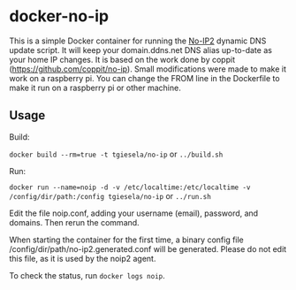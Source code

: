 docker-no-ip
============

This is a simple Docker container for running the [No-IP2](http://www.noip.com/) dynamic DNS update script. 
It will keep your domain.ddns.net DNS alias up-to-date as your home IP changes.
It is based on the work done by coppit (https://github.com/coppit/no-ip). 
Small modifications were made to make it work on a raspberry pi. You can change the FROM line in the Dockerfile
to make it run on a raspberry pi or other machine.

Usage
-----

Build:

  `docker build --rm=true -t tgiesela/no-ip` 
	or 
  `../build.sh`

Run:

  `docker run --name=noip -d -v /etc/localtime:/etc/localtime -v /config/dir/path:/config tgiesela/no-ip`
	or
  `../run.sh`

Edit the file noip.conf, adding your username (email), password, and domains. Then rerun the command.

When starting the container for the first time, a binary config file /config/dir/path/no-ip2.generated.conf 
will be generated. Please do not edit this file, as it is used by the noip2 agent.

To check the status, run `docker logs noip`.
